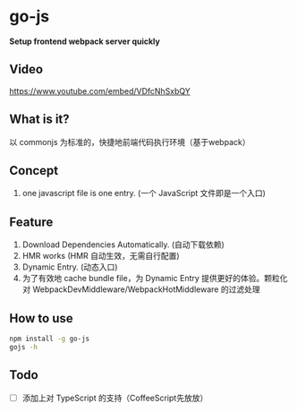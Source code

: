 # go-js

**Setup frontend webpack server quickly**

## Video
https://www.youtube.com/embed/VDfcNhSxbQY

## What is it?

以 commonjs 为标准的，快捷地前端代码执行环境（基于webpack）

## Concept

1. one javascript file is one entry. (一个 JavaScript 文件即是一个入口)


## Feature

1. Download Dependencies Automatically. (自动下载依赖)
2. HMR works (HMR 自动生效，无需自行配置)
3. Dynamic Entry. (动态入口)
4. 为了有效地 cache bundle file，为 Dynamic Entry 提供更好的体验。颗粒化对 WebpackDevMiddleware/WebpackHotMiddleware 的过滤处理


## How to use

```bash
npm install -g go-js
gojs -h
```


## Todo

-[ ] 添加上对 TypeScript 的支持（CoffeeScript先放放）


